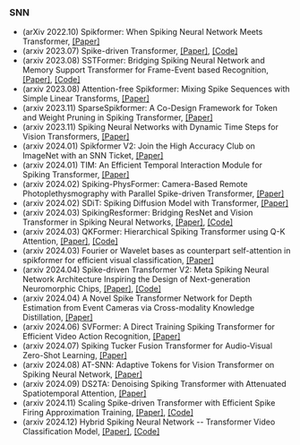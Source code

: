 ### SNN
- (arXiv 2022.10) Spikformer: When Spiking Neural Network Meets Transformer,  [[Paper]](https://arxiv.org/abs/2209.15425)
- (arxiv 2023.07) Spike-driven Transformer,  [[Paper]](https://arxiv.org/abs/2307.01694), [[Code]](https://github.com/BICLab/Spike-Driven-Transformer)
- (arxiv 2023.08) SSTFormer: Bridging Spiking Neural Network and Memory Support Transformer for Frame-Event based Recognition,  [[Paper]](https://arxiv.org/pdf/2308.04369.pdf), [[Code]](https://github.com/Event-AHU/SSTFormer)
- (arxiv 2023.08) Attention-free Spikformer: Mixing Spike Sequences with Simple Linear Transforms,  [[Paper]](https://arxiv.org/pdf/2308.02557.pdf)
- (arxiv 2023.11) SparseSpikformer: A Co-Design Framework for Token and Weight Pruning in Spiking Transformer,  [[Paper]](https://arxiv.org/pdf/2311.08806.pdf)
- (arxiv 2023.11) Spiking Neural Networks with Dynamic Time Steps for Vision Transformers,  [[Paper]](https://arxiv.org/pdf/2311.16456.pdf)
- (arxiv 2024.01) Spikformer V2: Join the High Accuracy Club on ImageNet with an SNN Ticket,  [[Paper]](https://arxiv.org/pdf/2401.02020.pdf)
- (arxiv 2024.01) TIM: An Efficient Temporal Interaction Module for Spiking Transformer,  [[Paper]](https://arxiv.org/pdf/2401.11687.pdf)
- (arxiv 2024.02) Spiking-PhysFormer: Camera-Based Remote Photoplethysmography with Parallel Spike-driven Transformer,  [[Paper]](https://arxiv.org/pdf/2402.04798.pdf)
- (arxiv 2024.02) SDiT: Spiking Diffusion Model with Transformer,  [[Paper]](https://arxiv.org/pdf/2402.11588.pdf)
- (arxiv 2024.03) SpikingResformer: Bridging ResNet and Vision Transformer in Spiking Neural Networks,  [[Paper]](https://arxiv.org/pdf/2403.14302.pdf), [[Code]](https://github.com/xyshi2000/SpikingResformer)
- (arxiv 2024.03) QKFormer: Hierarchical Spiking Transformer using Q-K Attention,  [[Paper]](https://arxiv.org/pdf/2403.16552.pdf), [[Code]](https://github.com/zhouchenlin2096/QKFormer)
- (arxiv 2024.03) Fourier or Wavelet bases as counterpart self-attention in spikformer for efficient visual classification,  [[Paper]](https://arxiv.org/pdf/2403.18228.pdf)
- (arxiv 2024.04) Spike-driven Transformer V2: Meta Spiking Neural Network Architecture Inspiring the Design of Next-generation Neuromorphic Chips,  [[Paper]](https://arxiv.org/pdf/2404.03663.pdf), [[Code]](https://github.com/BICLab/Spike-Driven-Transformer-V2)
- (arxiv 2024.04) A Novel Spike Transformer Network for Depth Estimation from Event Cameras via Cross-modality Knowledge Distillation,  [[Paper]](https://arxiv.org/pdf/2404.17335.pdf)
- (arxiv 2024.06) SVFormer: A Direct Training Spiking Transformer for Efficient Video Action Recognition, [[Paper]](https://arxiv.org/pdf/2406.15034.pdf)
- (arxiv 2024.07) Spiking Tucker Fusion Transformer for Audio-Visual Zero-Shot Learning, [[Paper]](https://arxiv.org/pdf/2407.08130.pdf)
- (arxiv 2024.08) AT-SNN: Adaptive Tokens for Vision Transformer on Spiking Neural Network, [[Paper]](https://arxiv.org/pdf/2408.12293.pdf)
- (arxiv 2024.09) DS2TA: Denoising Spiking Transformer with Attenuated Spatiotemporal Attention, [[Paper]](https://arxiv.org/pdf/2409.15375.pdf)
- (arxiv 2024.11) Scaling Spike-driven Transformer with Efficient Spike Firing Approximation Training, [[Paper]](https://arxiv.org/pdf/2411.16061.pdf), [[Code]](https://github.com/BICLab/Spike-Driven-Transformer-V3)
- (arxiv 2024.12) Hybrid Spiking Neural Network -- Transformer Video Classification Model, [[Paper]](https://arxiv.org/pdf/2412.00237.pdf), [[Code]](https://github.com/TheRNB/HyTSSN/tree/main)
